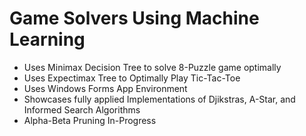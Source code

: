 # Game Solvers Using Machine Learning

- Uses Minimax Decision Tree to solve 8-Puzzle game optimally
- Uses Expectimax Tree to Optimally Play Tic-Tac-Toe
- Uses Windows Forms App Environment
- Showcases fully applied Implementations of Djikstras, A-Star, and Informed Search Algorithms
- Alpha-Beta Pruning In-Progress
